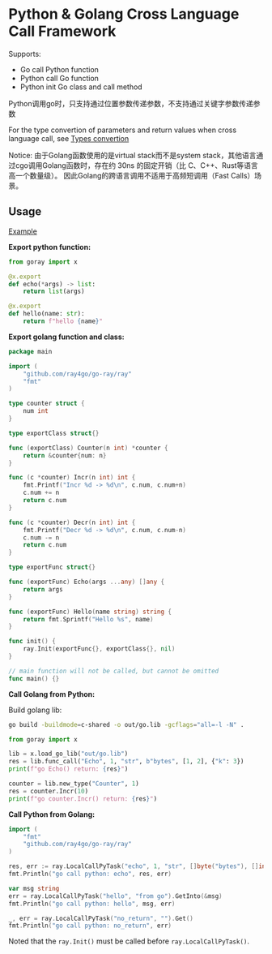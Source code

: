 # Python & Golang Cross Language Call Framework

Supports:

- Go call Python function
- Python call Go function
- Python init Go class and call method

Python调用go时，只支持通过位置参数传递参数，不支持通过关键字参数传递参数

For the type convertion of parameters and return values when cross language call,
see [Types convertion](../../docs/crosslang_types.md)

Notice:
由于Golang函数使用的是virtual stack而不是system stack，其他语言通过cgo调用Golang函数时，存在约 30ns 的固定开销（比
C、C++、Rust等语言高一个数量级）。
因此Golang的跨语言调用不适用于高频短调用（Fast Calls）场景。

## Usage

[Example](../../examples/crosslang)

**Export python function:**

```python
from goray import x

@x.export
def echo(*args) -> list:
    return list(args)

@x.export
def hello(name: str):
    return f"hello {name}"
```

**Export golang function and class:**

```go
package main

import (
	"github.com/ray4go/go-ray/ray"
	"fmt"
)

type counter struct {
	num int
}

type exportClass struct{}

func (exportClass) Counter(n int) *counter {
	return &counter{num: n}
}

func (c *counter) Incr(n int) int {
	fmt.Printf("Incr %d -> %d\n", c.num, c.num+n)
	c.num += n
	return c.num
}

func (c *counter) Decr(n int) int {
	fmt.Printf("Decr %d -> %d\n", c.num, c.num-n)
	c.num -= n
	return c.num
}

type exportFunc struct{}

func (exportFunc) Echo(args ...any) []any {
	return args
}

func (exportFunc) Hello(name string) string {
	return fmt.Sprintf("Hello %s", name)
}

func init() {
	ray.Init(exportFunc{}, exportClass{}, nil)
}

// main function will not be called, but cannot be omitted
func main() {}
```

**Call Golang from Python:**

Build golang lib:

```bash
go build -buildmode=c-shared -o out/go.lib -gcflags="all=-l -N" .
```

```python
from goray import x

lib = x.load_go_lib("out/go.lib")
res = lib.func_call("Echo", 1, "str", b"bytes", [1, 2], {"k": 3})
print(f"go Echo() return: {res}")

counter = lib.new_type("Counter", 1)
res = counter.Incr(10)
print(f"go counter.Incr() return: {res}")
```

**Call Python from Golang:**

```go
import (
    "fmt"
    "github.com/ray4go/go-ray/ray"
)

res, err := ray.LocalCallPyTask("echo", 1, "str", []byte("bytes"), []int{1, 2, 3}).Get()
fmt.Println("go call python: echo", res, err)

var msg string
err = ray.LocalCallPyTask("hello", "from go").GetInto(&msg)
fmt.Println("go call python: hello", msg, err)

_, err = ray.LocalCallPyTask("no_return", "").Get()
fmt.Println("go call python: no_return", err)
```

Noted that the `ray.Init()` must be called before `ray.LocalCallPyTask()`.